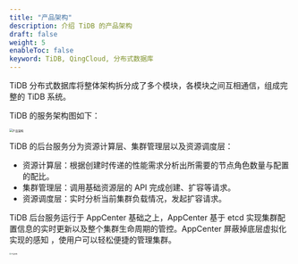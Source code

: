 ```yaml
---
title: "产品架构"
description: 介绍 TiDB 的产品架构
draft: false
weight: 5
enableToc: false
keyword: TiDB, QingCloud, 分布式数据库
---
```


TiDB 分布式数据库将整体架构拆分成了多个模块，各模块之间互相通信，组成完整的 TiDB 系统。

TiDB 的服务架构图如下：

<img src="../../_images/tidb_architecture_1.png" alt="产品架构" style="zoom:35%;" />

TiDB 的后台服务分为资源计算层、集群管理层以及资源调度层：

- 资源计算层：根据创建时传递的性能需求分析出所需要的节点角色数量与配置的配比。
- 集群管理层：调用基础资源层的 API 完成创建、扩容等请求。
- 资源调度层：实时分析当前集群负载情况，发起扩容请求。

TiDB 后台服务运行于 AppCenter 基础之上，AppCenter 基于 etcd 实现集群配置信息的实时更新以及整个集群生命周期的管控。AppCenter 屏蔽掉底层虚拟化实现的感知 ，使用户可以轻松便捷的管理集群。

<img src="../../_images/tidb_architecture_2.png" alt="产品架构" style="zoom:20%;" />



